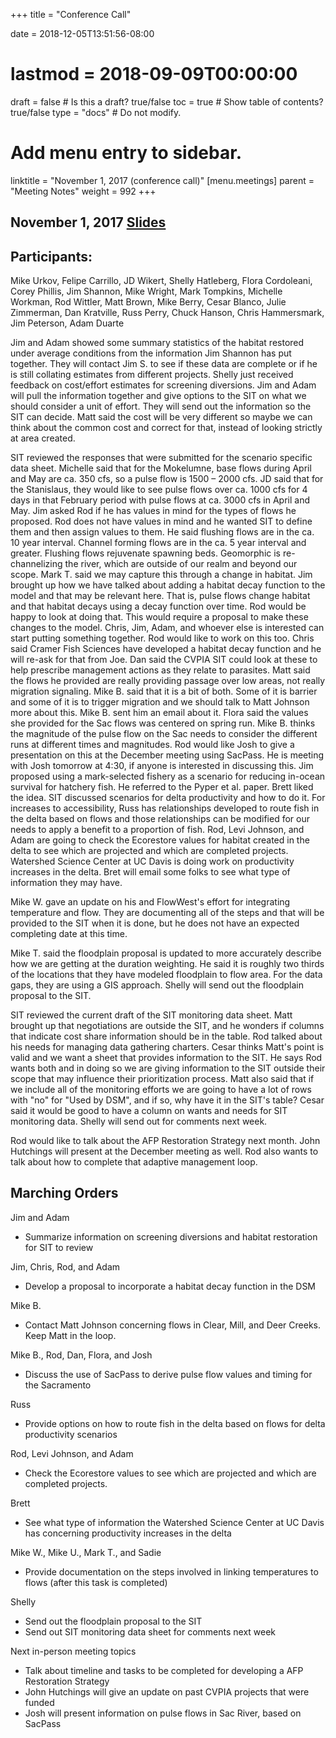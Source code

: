 +++
title = "Conference Call"

date = 2018-12-05T13:51:56-08:00
# lastmod = 2018-09-09T00:00:00

draft = false  # Is this a draft? true/false
toc = true  # Show table of contents? true/false
type = "docs"  # Do not modify.

# Add menu entry to sidebar.
linktitle = "November 1, 2017 (conference call)"
[menu.meetings]
  parent = "Meeting Notes"
  weight = 992
+++

## November 1, 2017 [Slides](https://s3-us-west-2.amazonaws.com/cvpia-meeting-slides/Nov+1+conference+call.pdf)

## Participants:
Mike Urkov, Felipe Carrillo, JD Wikert, Shelly Hatleberg, Flora Cordoleani, Corey Phillis, Jim Shannon, Mike Wright, Mark Tompkins, Michelle Workman, Rod Wittler, Matt Brown, Mike Berry, Cesar Blanco, Julie Zimmerman, Dan Kratville, Russ Perry, Chuck Hanson, Chris Hammersmark, Jim Peterson, Adam Duarte

Jim and Adam showed some summary statistics of the habitat restored under average conditions from the information Jim Shannon has put together. They will contact Jim S. to see if these data are complete or if he is still collating estimates from different projects. Shelly just received feedback on cost/effort estimates for screening diversions. Jim and Adam will pull the information together and give options to the SIT on what we should consider a unit of effort. They will send out the information so the SIT can decide. Matt said the cost will be very different so maybe we can think about the common cost and correct for that, instead of looking strictly at area created.

SIT reviewed the responses that were submitted for the scenario specific data sheet. Michelle said that for the Mokelumne, base flows during April and May are ca. 350 cfs, so a pulse flow is 1500 – 2000 cfs. JD said that for the Stanislaus, they would like to see pulse flows over ca. 1000 cfs for 4 days in that February period with pulse flows at ca. 3000 cfs in April and May. Jim asked Rod if he has values in mind for the types of flows he proposed. Rod does not have values in mind and he wanted SIT to define them and then assign values to them. He said flushing flows are in the ca. 10 year interval. Channel forming flows are in the ca. 5 year interval and greater. Flushing flows rejuvenate spawning beds. Geomorphic is re-channelizing the river, which are outside of our realm and beyond our scope.  Mark T. said we may capture this through a change in habitat. Jim brought up how we have talked about adding a habitat decay function to the model and that may be relevant here. That is, pulse flows change habitat and that habitat decays using a decay function over time. Rod would be happy to look at doing that. This would require a proposal to make these changes to the model. Chris, Jim, Adam, and whoever else is interested can start putting something together. Rod would like to work on this too. Chris said Cramer Fish Sciences have developed a habitat decay function and he will re-ask for that from Joe. Dan said the CVPIA SIT could look at these to help prescribe management actions as they relate to parasites. Matt said the flows he provided are really providing passage over low areas, not really migration signaling. Mike B. said that it is a bit of both. Some of it is barrier and some of it is to trigger migration and we should talk to Matt Johnson more about this. Mike B. sent him an email about it. Flora said the values she provided for the Sac flows was centered on spring run. Mike B. thinks the magnitude of the pulse flow on the Sac needs to consider the different runs at different times and magnitudes. Rod would like Josh to give a presentation on this at the December meeting using SacPass. He is meeting with Josh tomorrow at 4:30, if anyone is interested in discussing this. Jim proposed using a mark-selected fishery as a scenario for reducing in-ocean survival for hatchery fish. He referred to the Pyper et al. paper. Brett liked the idea. SIT discussed scenarios for delta productivity and how to do it. For increases to accessibility, Russ has relationships developed to route fish in the delta based on flows and those relationships can be modified for our needs to apply a benefit to a proportion of fish. Rod, Levi Johnson, and Adam are going to check the Ecorestore values for habitat created in the delta to see which are projected and which are completed projects. Watershed Science Center at UC Davis is doing work on productivity increases in the delta. Bret will email some folks to see what type of information they may have.

Mike W. gave an update on his and FlowWest&#39;s effort for integrating temperature and flow. They are documenting all of the steps and that will be provided to the SIT when it is done, but he does not have an expected completing date at this time.

Mike T. said the floodplain proposal is updated to more accurately describe how we are getting at the duration weighting. He said it is roughly two thirds of the locations that they have modeled floodplain to flow area. For the data gaps, they are using a GIS approach. Shelly will send out the floodplain proposal to the SIT.

SIT reviewed the current draft of the SIT monitoring data sheet. Matt brought up that negotiations are outside the SIT, and he wonders if columns that indicate cost share information should be in the table. Rod talked about his needs for managing data gathering charters. Cesar thinks Matt&#39;s point is valid and we want a sheet that provides information to the SIT. He says Rod wants both and in doing so we are giving information to the SIT outside their scope that may influence their prioritization process. Matt also said that if we include all of the monitoring efforts we are going to have a lot of rows with &quot;no&quot; for &quot;Used by DSM&quot;, and if so, why have it in the SIT&#39;s table? Cesar said it would be good to have a column on wants and needs for SIT monitoring data. Shelly will send out for comments next week.

Rod would like to talk about the AFP Restoration Strategy next month. John Hutchings will present at the December meeting as well. Rod also wants to talk about how to complete that adaptive management loop.


## Marching Orders

Jim and Adam

- Summarize information on screening diversions and habitat restoration for SIT to review

Jim, Chris, Rod, and Adam

- Develop a proposal to incorporate a habitat decay function in the DSM

Mike B.

- Contact Matt Johnson concerning flows in Clear, Mill, and Deer Creeks. Keep Matt in the loop.

Mike B., Rod, Dan, Flora, and Josh

- Discuss the use of SacPass to derive pulse flow values and timing for the Sacramento

Russ

- Provide options on how to route fish in the delta based on flows for delta productivity scenarios

Rod, Levi Johnson, and Adam

- Check the Ecorestore values to see which are projected and which are completed projects.

Brett

- See what type of information the Watershed Science Center at UC Davis has concerning productivity increases in the delta

Mike W., Mike U., Mark T., and Sadie

- Provide documentation on the steps involved in linking temperatures to flows (after this task is completed)

Shelly

- Send out the floodplain proposal to the SIT
- Send out SIT monitoring data sheet for comments next week

Next in-person meeting topics

- Talk about timeline and tasks to be completed for developing a AFP Restoration Strategy
- John Hutchings will give an update on past CVPIA projects that were funded
- Josh will present information on pulse flows in Sac River, based on SacPass